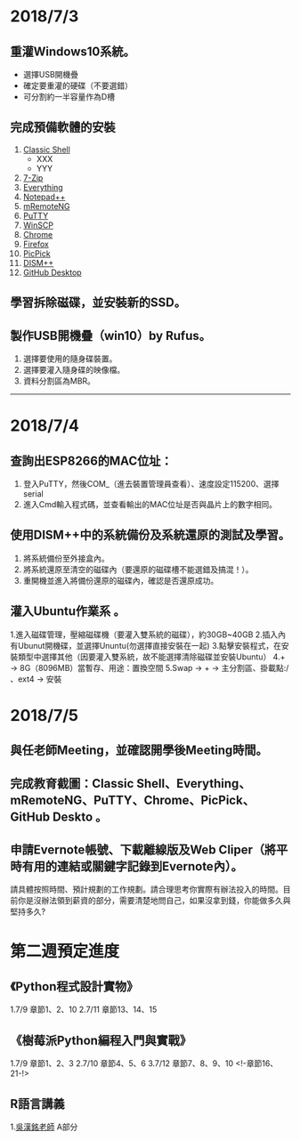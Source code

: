 
# 2018/7/3

## 重灌Windows10系統。

* 選擇USB開機疊
* 確定要重灌的硬碟（不要選錯）
* 可分割約一半容量作為D槽

## 完成預備軟體的安裝

1. [Classic Shell](http://www.classicshell.net/)
    - XXX
    - YYY 
2. [7-Zip](https://www.7-zip.org/)
3. [Everything](https://www.voidtools.com/)
4. [Notepad++](https://notepad-plus-plus.org/zh/)
5. [mRemoteNG](https://mremoteng.org/)
6. [PuTTY](https://www.putty.org/)
7. [WinSCP](https://winscp.net/eng/docs/lang:cht)
8. [Chrome](https://www.google.com.tw/chrome/index.html)
9. [Firefox](https://www.mozilla.org/zh-TW/firefox/new/)
10. [PicPick](https://picpick.app/zh-tw/)
11. [DISM++](https://www.chuyu.me/zh-Hant/index.html)
12. [GitHub Desktop](https://desktop.github.com/)

## 學習拆除磁碟，並安裝新的SSD。

## 製作USB開機疊（win10）by Rufus。

1. 選擇要使用的隨身碟裝置。
2. 選擇要灌入隨身碟的映像檔。
3. 資料分割區為MBR。

<hr />

<!-- 
    底下請自行修改
-->

# 2018/7/4

## 查詢出ESP8266的MAC位址：

1. 登入PuTTY，然後COM_（進去裝置管理員查看）、速度設定115200、選擇serial
2. 進入Cmd輸入程式碼，並查看輸出的MAC位址是否與晶片上的數字相同。

## 使用DISM++中的系統備份及系統還原的測試及學習。
1. 將系統備份至外接盒內。
2. 將系統還原至清空的磁碟內（要還原的磁碟槽不能選錯及搞混！）。
3. 重開機並進入將備份還原的磁碟內，確認是否還原成功。

## 灌入Ubuntu作業系 。
1.進入磁碟管理，壓縮磁碟機（要灌入雙系統的磁碟），約30GB~40GB
2.插入內有Ubunut開機碟，並選擇Ununtu(勿選擇直接安裝在一起)
3.點擊安裝程式，在安裝類型中選擇其他（因要灌入雙系統，故不能選擇清除磁碟並安裝Ubuntu）
4.+ -> 8G（8096MB）當暫存、用途：置換空間
5.Swap -> + -> 主分割區、掛載點:/ 、ext4 -> 安裝

# 2018/7/5
## 與任老師Meeting，並確認開學後Meeting時間。
## 完成教育截圖：Classic Shell、Everything、mRemoteNG、PuTTY、Chrome、PicPick、GitHub Deskto 。
## 申請Evernote帳號、下載離線版及Web Cliper（將平時有用的連結或關鍵字記錄到Evernote內）。

請具體按照時間、預計規劃的工作規劃。請合理思考你實際有辦法投入的時間。目前你是沒辦法領到薪資的部分，需要清楚地問自己，如果沒拿到錢，你能做多久與堅持多久?

# 第二週預定進度
## 《Python程式設計實物》
1.7/9  章節1、2、10
2.7/11 章節13、14、15

## 《樹莓派Python編程入門與實戰》
1.7/9  章節1、2、3
2.7/10 章節4、5、6
3.7/12 章節7、8、9、10
<!-章節16、21-!>

## R語言講義
1.[吳漢銘老師](http://www.hmwu.idv.tw/index.php/r-software) A部分
